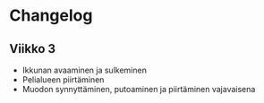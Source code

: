 # Changelog

## Viikko 3

- Ikkunan avaaminen ja sulkeminen
- Pelialueen piirtäminen
- Muodon synnyttäminen, putoaminen ja piirtäminen vajavaisena